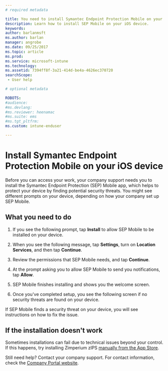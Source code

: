 ```yaml
---
# required metadata

title: You need to install Symantec Endpoint Protection Mobile on your iOS device | Microsoft Docs
description: Learn how to install SEP Mobile on your iOS device.
keywords:
author: barlanmsft
ms.author: barlan
manager: angrobe
ms.date: 09/25/2017
ms.topic: article
ms.prod:
ms.service: microsoft-intune
ms.technology:
ms.assetid: 7394ff8f-3a21-414d-be4a-4626ec370720
searchScope:
 - User help

# optional metadata

ROBOTS:  
#audience:
#ms.devlang:
#ms.reviewer: heenamac
#ms.suite: ems
#ms.tgt_pltfrm:
ms.custom: intune-enduser

---
```


# Install Symantec Endpoint Protection Mobile on your iOS device

Before you can access your work, your company support needs you to install the Symantec Endpoint Protection (SEP) Mobile app, which helps to protect your device by finding potential security threats. You might see different prompts on your device, depending on how your company set up SEP Mobile.

## What you need to do

1.	If you see the following prompt, tap **Install** to allow SEP Mobile to be installed on your device.

2. When you see the following message, tap **Settings**, turn on **Location Services**, and then tap **Continue**.

3. Review the permissions that SEP Mobile needs, and tap **Continue**.

4. At the prompt asking you to allow SEP Mobile to send you notifications, tap **Allow**.

5. SEP Mobile finishes installing and shows you the welcome screen.

6. Once you've completed setup, you see the following screen if no security threats are found on your device.

If SEP Mobile finds a security threat on your device, you will see instructions on how to fix the issue.

## If the installation doesn't work

Sometimes installations can fail due to technical issues beyond your control. If this happens, try installing Zimperium zIPS [manually from the App Store](https://itunes.apple.com/app/sep-mobile/id695620821).

Still need help? Contact your company support. For contact information, check the [Company Portal website](https://portal.manage.microsoft.com).
